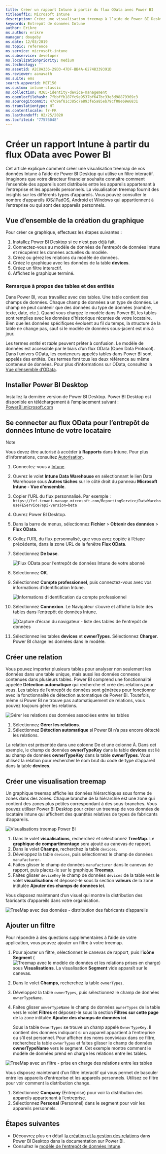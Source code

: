 ```yaml
---
title: Créer un rapport Intune à partir du flux OData avec Power BI
titleSuffix: Microsoft Intune
description: Créez une visualisation treemap à l’aide de Power BI Desktop avec un filtre interactif à partir de l’API d’entrepôt de données Intune.
keywords: Entrepôt de données Intune
author: Erikre
ms.author: erikre
manager: dougeby
ms.date: 12/03/2019
ms.topic: reference
ms.service: microsoft-intune
ms.subservice: developer
ms.localizationpriority: medium
ms.technology: ''
ms.assetid: A2C8A336-29D3-47DF-BB4A-62748339391D
ms.reviewer: aanavath
ms.suite: ems
search.appverid: MET150
ms.custom: intune-classic
ms.collection: M365-identity-device-management
ms.openlocfilehash: 7fbbffb187fc9e9537bf647bc33e3d98879369c3
ms.sourcegitcommit: 47c9af81c385c7e893fe5a85eb79cf08e69e6831
ms.translationtype: HT
ms.contentlocale: fr-FR
ms.lasthandoff: 02/25/2020
ms.locfileid: "77576048"
---
```

# <a name="create-an-intune-report-from-the-odata-feed-with-power-bi"></a>Créer un rapport Intune à partir du flux OData avec Power BI

Cet article explique comment créer une visualisation treemap de vos données Intune à l’aide de Power BI Desktop qui utilise un filtre interactif. Imaginons que votre directeur financier souhaite connaître comment l’ensemble des appareils sont distribués entre les appareils appartenant à l’entreprise et les appareils personnels. La visualisation treemap fournit des insights sur les différents types d’appareils. Vous pouvez consulter le nombre d’appareils iOS/iPadOS, Android et Windows qui appartiennent à l’entreprise ou qui sont des appareils personnels.

## <a name="overview-of-creating-the-chart"></a>Vue d’ensemble de la création du graphique

Pour créer ce graphique, effectuez les étapes suivantes :
1. Installez Power BI Desktop si ce n’est pas déjà fait.
2. Connectez-vous au modèle de données de l’entrepôt de données Intune et récupérez les données actuelles du modèle.
3. Créez ou gérez les relations du modèle de données.
4. Créez le graphique avec les données de la table **devices**.
5. Créez un filtre interactif.
6. Affichez le graphique terminé.

### <a name="a-note-about-tables-and-entities"></a>Remarque à propos des tables et des entités

Dans Power BI, vous travaillez avec des tables. Une table contient des champs de données. Chaque champ de données a un type de données. Le champ ne peut contenir que des données du type de données (nombre, texte, date, etc.). Quand vous chargez le modèle dans Power BI, les tables sont remplies avec les données d’historique récentes de votre locataire. Bien que les données spécifiques évoluent au fil du temps, la structure de la table ne change pas, sauf si le modèle de données sous-jacent est mis à jour.

Les termes *entité* et *table* peuvent prêter à confusion. Le modèle de données est accessible par le biais d’un flux OData (Open Data Protocol). Dans l’univers OData, les conteneurs appelés tables dans Power BI sont appelés des entités. Ces termes font tous les deux référence au même conteneur de données. Pour plus d’informations sur OData, consultez la [Vue d’ensemble d’OData](/odata/overview).

## <a name="install-power-bi-desktop"></a>Installer Power BI Desktop

Installez la dernière version de Power BI Desktop. Power BI Desktop est disponible en téléchargement à l’emplacement suivant : [PowerBI.microsoft.com](https://powerbi.microsoft.com/desktop)

## <a name="connect-to-the-odata-feed-for-the-intune-data-warehouse-for-your-tenant"></a>Se connecter au flux OData pour l’entrepôt de données Intune de votre locataire

> [!Note]  
> Vous devez être autorisé à accéder à **Rapports** dans Intune. Pour plus d’informations, consultez [Autorisation](../reports-api-url.md).

1. Connectez-vous à [Intune](https://go.microsoft.com/fwlink/?linkid=2090973).
2. Ouvrez le volet **Intune Data Warehouse** en sélectionnant le lien Data Warehouse sous **Autres tâches** sur le côté droit du panneau **Microsoft Intune - Vue d’ensemble**.
3. Copier l’URL du flux personnalisé. Par exemple : `https://fef.tenant.manage.microsoft.com/ReportingService/DataWarehouseFEService?api-version=beta`
4. Ouvrez Power BI Desktop.
5. Dans la barre de menus, sélectionnez **Fichier** > **Obtenir des données** > **Flux OData**.
6. Collez l’URL du flux personnalisé, que vous avez copiée à l’étape précédente, dans la zone URL de la fenêtre **Flux OData**.
7. Sélectionnez **De base**.

    ![Flux OData pour l’entrepôt de données Intune de votre abonné](./media/reports-proc-create-with-odata/reports-create-01-odatafeed.png)

8. Sélectionnez **OK**.
9. Sélectionnez **Compte professionnel**, puis connectez-vous avec vos informations d’identification Intune.

    ![Informations d’identification du compte professionnel](./media/reports-proc-create-with-odata/reports-create-02-org-account.png)

10. Sélectionnez **Connexion**. Le Navigateur s’ouvre et affiche la liste des tables dans l’entrepôt de données Intune.

    ![Capture d’écran du navigateur - liste des tables de l’entrepôt de données](./media/reports-proc-create-with-odata/reports-create-02-loadentities.png)

11. Sélectionnez les tables **devices** et **ownerTypes**.  Sélectionnez **Charger**. Power BI charge les données dans le modèle.

## <a name="create-a-relationship"></a>Créer une relation

Vous pouvez importer plusieurs tables pour analyser non seulement les données dans une table unique, mais aussi les données connexes contenues dans plusieurs tables. Power BI comprend une fonctionnalité appelée **Détection automatique** qui recherche et crée des relations pour vous. Les tables de l’entrepôt de données sont générées pour fonctionner avec la fonctionnalité de détection automatique de Power BI. Toutefois, même si Power BI ne trouve pas automatiquement de relations, vous pouvez toujours gérer les relations.

![Gérer les relations des données associées entre les tables](./media/reports-proc-create-with-odata/reports-create-03-managerelationships.png)

1. Sélectionnez **Gérer les relations**.
2. Sélectionnez **Détection automatique** si Power BI n’a pas encore détecté les relations.

La relation est présentée dans une colonne De et une colonne À. Dans cet exemple, le champ de données **ownerTypeKey** dans la table **devices** est lié au champ de données **ownerTypeKey** dans la table **ownerTypes**. Vous utilisez la relation pour rechercher le nom brut du code de type d’appareil dans la table **devices**.

## <a name="create-a-treemap-visualization"></a>Créer une visualisation treemap

Un graphique treemap affiche les données hiérarchiques sous forme de zones dans des zones. Chaque branche de la hiérarchie est une zone qui contient des zones plus petites correspondant à des sous-branches. Vous pouvez utiliser Power BI Desktop pour créer un treemap de vos données de locataire Intune qui affichent des quantités relatives de types de fabricants d’appareils.

![Visualisations treemap Power BI](./media/reports-proc-create-with-odata/reports-create-03-treemap.png)

1. Dans le volet **visualisations**, recherchez et sélectionnez **TreeMap**. Le **graphique de compartimentage** sera ajouté au canevas de rapport.
2. Dans le volet **Champs**, recherchez la table `devices`.
3. Développez la table `devices`, puis sélectionnez le champ de données `manufacturer`.
4. Faites glisser le champ de données `manufacturer` dans le canevas de rapport, puis placez-le sur le graphique **Treemap**.
5. Faites glisser `deviceKey` le champ de données `devices` de la table vers le volet **visualisations** et déposez-le sous la section **valeurs** de la zone intitulée **Ajouter des champs de données ici**.  

Vous disposez maintenant d’un visuel qui montre la distribution des fabricants d’appareils dans votre organisation.

![TreeMap avec des données - distribution des fabricants d’appareils](./media/reports-proc-create-with-odata/reports-create-06-treemapwdata.png)

## <a name="add-a-filter"></a>Ajouter un filtre

Pour répondre à des questions supplémentaires à l’aide de votre application, vous pouvez ajouter un filtre à votre treemap.

1. Pour ajouter un filtre, sélectionnez le canevas de rapport, puis l’**icône Segment** (![Treemap avec le modèle de données et les relations prises en charge](./media/reports-proc-create-with-odata/reports-create-slicer.png)) sous **Visualisations**. La visualisation **Segment** vide apparaît sur le canevas.
2. Dans le volet **Champs**, recherchez la table `ownerTypes`.
3. Développez la table `ownerTypes`, puis sélectionnez le champ de données `ownerTypeName`.
4. Faites glisser `onwerTypeName` le champ de données `ownerTypes` de la table vers le volet **Filtres** et déposez-le sous la section **Filtres sur cette page** de la zone intitulée **Ajouter des champs de données ici**.  

   Sous la table `OwnerTypes` se trouve un champ appelé `OwnerTypeKey`. Il contient des données indiquant si un appareil appartient à l’entreprise ou s’il est personnel. Pour afficher des noms conviviaux dans ce filtre, recherchez la table `ownerTypes` et faites glisser le champ de données **ownerTypeName** vers le segment. Cet exemple montre comment le modèle de données prend en charge les relations entre les tables.

![TreeMap avec un filtre - prise en charge des relations entre les tables](./media/reports-proc-create-with-odata/reports-create-08_ownertype.png)

Vous disposez maintenant d’un filtre interactif qui vous permet de basculer entre les appareils d’entreprise et les appareils personnels. Utilisez ce filtre pour voir comment la distribution change.

1. Sélectionnez **Company** (Entreprise) pour voir la distribution des appareils appartenant à l’entreprise.
2. Sélectionnez **Personal** (Personnel) dans le segment pour voir les appareils personnels.

## <a name="next-steps"></a>Étapes suivantes

- Découvrez plus en détail [la création et la gestion des relations](https://powerbi.microsoft.com/documentation/powerbi-desktop-create-and-manage-relationships/) dans Power BI Desktop dans la documentation sur Power BI.
- Consultez le [modèle de l’entrepôt de données Intune](reports-ref-data-model.md).
